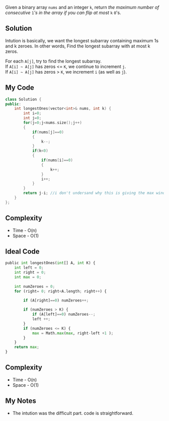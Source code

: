 Given a binary array `nums` and an integer `k`, return _the maximum number of consecutive_ `1`_'s in the array if you can flip at most_ `k` `0`'s.
## Solution
Intution is basically, we want the longest subarray containing maximum 1s and k zeroes. In other words,  Find the longest subarray with at most k zeros.

For each `A[j]`, try to find the longest subarray.  
If `A[i] ~ A[j]` has zeros <= `K`, we continue to increment `j`.  
If `A[i] ~ A[j]` has zeros > `K`, we increment `i` (as well as `j`).

## My Code

```cpp
class Solution {
public:
    int longestOnes(vector<int>& nums, int k) {
        int i=0;
        int j=0;
        for(j=0;j<nums.size();j++)
        {
            if(nums[j]==0)
            {
                k--;
            }
            if(k<0)
            {
                if(nums[i]==0)
                {
                    k++;
                }
                i++;
            }
        }
        return j-i; //i don't undersand why this is giving the max window size
    }
};
```

## Complexity
- Time - O(n)
- Space - O(1)


## Ideal Code

```python
public int longestOnes(int[] A, int K) {
    int left = 0;
    int right = 0;
    int max = 0;
    
    int numZeroes = 0;
    for (right= 0; right<A.length; right++) {

        if (A[right]==0) numZeroes++;
        
        if (numZeroes > K) {
            if (A[left]==0) numZeroes--;
            left ++;
        }
        if (numZeroes <= K) {
            max = Math.max(max, right-left +1 );
        }
    }
    return max;
}
```


## Complexity
- Time - O(n)
- Space - O(1)


## My Notes
- The intution was the difficult part. code is straightforward.